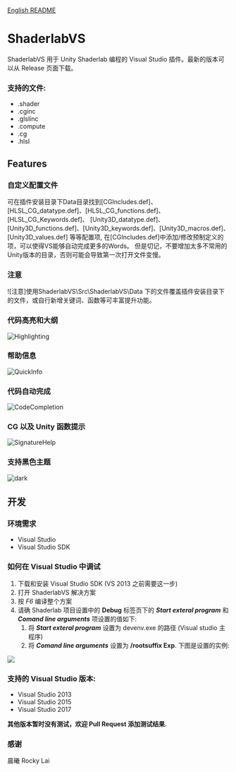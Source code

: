 [English README](https://github.com/kushinn/ShaderlabVS/blob/master/README.md)

ShaderlabVS
===========

ShaderlabVS 用于 Unity Shaderlab 编程的 Visual Studio 插件。最新的版本可以从 Release 页面下载。

### 支持的文件:

* .shader
* .cginc
* .glslinc
* .compute
* .cg
* .hlsl

Features
-----
### 自定义配置文件
可在插件安装目录下Data目录找到[CGIncludes.def]、
[HLSL_CG_datatype.def]、[HLSL_CG_functions.def]、[HLSL_CG_Keywords.def]、
[Unity3D_datatype.def]、[Unity3D_functions.def]、[Unity3D_keywords.def]、[Unity3D_macros.def]、[Unity3D_values.def]
等等配置项, 在[CGIncludes.def]中添加/修改预制定义的项，可以使得VS能够自动完成更多的Words。
但是切记，不要增加太多不常用的Unity版本的目录，否则可能会导致第一次打开文件变慢。

### 注意
![注意]使用ShaderlabVS\Src\ShaderlabVS\Data 下的文件覆盖插件安装目录下的文件，或自行新增关键词、函数等可丰富提升功能。

### 代码高亮和大纲

![Highlighting](./img/Highlighting.PNG)

### 帮助信息

![QuickInfo](./img/QuickInfo.PNG)

### 代码自动完成

![CodeCompletion](./img/CodeCompletion.PNG)

### CG 以及 Unity 函数提示

![SignatureHelp](./img/SignatureHelp.PNG)

### 支持黑色主题

![dark](./img/dark.png)

开发
-----

### 环境需求

* Visual Studio
* Visual Studio SDK

### 如何在 Visual Studio 中调试
1. 下载和安装 Visual Studio SDK (VS 2013 之前需要这一步)
2. 打开 ShaderlabVS 解决方案 
3. 按 *F6* 编译整个方案
4. 请确 Shaderlab 项目设置中的 **Debug** 标签页下的 **_Start exteral program_** 和 **_Comand line arguments_** 项设置的值如下:
    1. 将 **_Start exteral program_** 设置为 devenv.exe 的路径 (Visual studio 主程序)
    2. 将 **_Comand line arguments_** 设置为 **/rootsuffix Exp**. 下图是设置的实例:

![](./img/DebugSettings.PNG)

### 支持的 Visual Studio 版本:
* Visual Studio 2013
* Visual Studio 2015
* Visual Studio 2017

__其他版本暂时没有测试，欢迎 Pull Request 添加测试结果.__

### 感谢

晨曦
Rocky Lai

